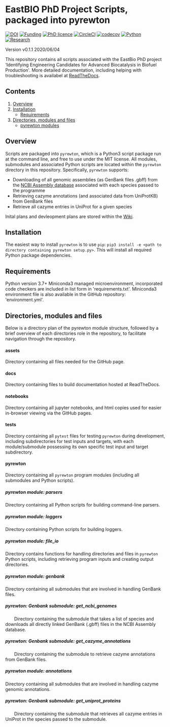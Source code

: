 # EastBIO PhD Project Scripts, packaged into pyrewton

[![DOI](https://zenodo.org/badge/243783792.svg)](https://zenodo.org/badge/latestdoi/243783792)
[![Funding](https://img.shields.io/badge/Funding-EASTBio-blue)](http://www.eastscotbiodtp.ac.uk/)
[![PhD licence](https://img.shields.io/badge/Licence-MIT-green)](https://github.com/HobnobMancer/PhD_Project_Scripts/blob/master/LICENSE)
[![CircleCI](https://img.shields.io/badge/CircleCI-Passing-brightgreen)](https://circleci.com/product/)
[![codecov](https://codecov.io/gh/HobnobMancer/PhD_Project_Scripts/branch/master/graph/badge.svg)](https://codecov.io/gh/HobnobMancer/PhD_Project_Scripts)
[![Python](https://img.shields.io/badge/Python-v3.7.---orange)](https://www.python.org/about/)
[![Research](https://img.shields.io/badge/Bioinformatics-Protein%20Engineering-ff69b4)](http://www.eastscotbiodtp.ac.uk/eastbio-student-cohort-2019)

Version v0.1.1 2020/06/04

This repository contains all scripts associated with the EastBio PhD project ‘Identifying Engineering Candidates for Advanced Biocatalysis in Biofuel Production'.
More detailed documentation, including helping with troubleshooting is availabel at [ReadTheDocs](https://phd-project-scripts.readthedocs.io/en/latest/?).

## Contents

1. [Overview](#Overview)
2. [Installation](#Installation)
    - [Requirements](#Requirements)
3. [Directories, modules and files](#Directories,-modules-and-files)
    - [pyrewton modules](#pyrewton-modules)

## Overview

Scripts are packaged into `pyrewton`, which is a Python3 script package run at the command line, and free to use under the MIT license. All modules, submodules and associated Python scripts are located within the `pyrewton` directory in this repository. Specifically, `pyrewton` supports:

- Downloading of all genomic assemblies (as GenBank files .gbff) from the [NCBI Assembly database](https://www.ncbi.nlm.nih.gov/assembly)
associated with each species passed to the programme
- Retrieving cazyme annotations (and associated data from UniProtKB) from GenBank files
- Retrieve all cazyme entries in UniProt for a given species

Inital plans and devleopment plans are stored within the [Wiki](https://github.com/HobnobMancer/PhD_Project_Scripts/wiki).

## Installation

The easiest way to install `pyrewton` is to use `pip`:
`pip3 install -e <path to directory containing pyrewton setup.py>`.
This will install all required Python package dependencies.

## Requirements

Python version 3.7+
Miniconda3 managed microenvironment, incorporated code checkers are included in list form in 'requirements.txt'.
Miniconda3 environment file is also available in the GitHub repository: 'environment.yml'.

## Directories, modules and files

Below is a directory plan of the pyrewton module structure, followed by a brief overview of each directories role in the repository, to facilitate navigation through the repository.

#### assets

Directory containing all files needed for the GitHub page.

#### docs

Directory containing files to build documentation hosted at ReadTheDocs.

#### notebooks

Directory containing all jupyter notebooks, and html copies used for easier in-browser viewing via the GitHub pages.

#### tests

Directory containing all `pytest` files for testing `pyrewton` during development, including subdirectories for test inputs and targets, with each module/submodule possessing its own specific test input and target subdirectory.

#### pyrewton

Directory containing all `pyrewton` program modules (including all submodules and Python scripts).

##### pyrewton module: parsers

Directory containing all Python scripts for building command-line parsers.

##### pyrewton module: loggers

Directory containing Python scripts for building loggers.

##### pyrewton module: file_io

Directory contains functions for handling directories and files in `pyrewton` Python scripts, including retrieving program inputs and creating output directories.

##### pyrewton module: genbank

Directory containing all submodules that are involved in handling GenBank files.

##### pyrewton: Genbank submodule: get_ncbi_genomes

&emsp;&emsp;Directory containing the submodule that takes a list of species and downloads all directly linked GenBank (.gbff) files in the NCBI Assembly database.

##### pyrewton: Genbank submodule: get_cazyme_annotations

&emsp;&emsp;Directory containing the submodule to retrieve cazyme annotations from GenBank files.

##### pyrewton module: annotations

Directory containing all submodules that are involved in handling cazyme genomic annotations.

##### pyrewton: Genbank submodule: get_uniprot_proteins

&emsp;&emsp;Directory containing the submodule that retrieves all cazyme entries in UniProt in the species passed to the submodule.
